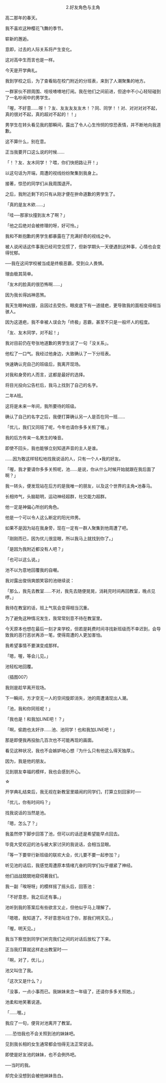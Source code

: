 <p align="center">2.好友角色与主角</p>

高二那年的春天。

我不喜欢这种樱花飞舞的季节。

崭新的邂逅。

意即，过去的人际关系将产生变化。

这对高中生而言也是一样。

今天是开学典礼。

我到学校之后，为了查看贴在校门附近的分班表，来到了人潮聚集的地方。

一群家伙不顾周围、吱吱喳喳地打闹。我在他们之间前进，但途中不小心轻轻碰到了一名吵闹中的男学生。

「喔，不好意……呀！？友、友友友友友木！？同、同学！！对、对对对对不起，真的很对不起，真的超对不起的！！」

男学生在转头看见我的那瞬间，露出了令人心生怜悯的惊恐表情，并不断地向我道歉。

这不算什么，别在意。

正当我要开口这么说的时候……

「！？友、友木同学！？喂，你们快把路让开！」

以这句话为开端，周遭的视线纷纷聚集到我身上。

接著，惊恐的同学们从我周围退开。

之后，我附近剩下的只有从刚才便在拚命道歉的男学生了。

「真的是友木欸……」

「哇──那家伙撞到友木了啊？」

「他之后绝对会被修理的呀，好可怜。」

我和不断抱歉的男学生都暴露在了充满好奇的视线之中。

被人说闲话这件事我已经司空见惯了，但新学期头一天便遇到这种事，心情也会变得忧郁。

──我在这间学校被当成是终极恶霸，受到众人畏惧。

理由极其简单。

「友木的脸真的很恐怖啊……」

因为我长得凶神恶煞。

我天生眼神凶狠，且因过去受伤，眼皮底下有一道缝疤，更导致我的面相变得相当骇人。

因为这道疤，我不幸被人误会为「终极」恶霸，甚至不只是一般坏人的程度。

「友、友木同学，对不起！」

我对目前仍在夸张地道歉的男学生说了一句「没关系」。

他松了一口气。我经过他身边，大致确认了一下分班表。

快速确认完自己的班级后，我离开现场。

对我和身旁的人而言，这都是最好的选择。

将目光投向公告栏后，我马上找到了自己的名字。

二年A班。

这将是未来一年间，我所要待的班级。

确认了自己的名字之后，我便打算确认另一人是否在同一班……

「优儿，我们又同班了呢，今年也请你多多关照了喔。」

我的后方传来一名男生的嗓音。

即使不回头，我也能够立刻知道声音的主人是谁。

……因为敢这样轻松地找我说话的人，只有一个人•我的好友。

「喔，我才要请你多多关照呢，池……是说，你从什么时候开始就跟在我后面了啊？」

我一转头，便发现站在后方的是我唯一的朋友，以及这个世界的主角•池春马。

长相帅气，头脑聪明，运动神经超群，社交能力超群。

他一定是神偏心所创的角色。

他是一个可以令人这么断定的阳光帅男。

如果不是因为站在我身旁，现在一定有一群人聚集到他周遭了吧。

「刚刚而已，因为优儿很显眼，所以我马上就找到你了。」

「是因为我附近都没有人吧？」

「也可以这么说。」

池不以为意地回覆我的自嘲。

我对露出俊俏爽朗笑容的池继续说：

「那么，我先去教室……不对，我先去随便晃晃，消耗完时间再回教室，晚点见啰。」

我待在教室的话，班上气氛会变得相当沉重。

为了避免这种情况发生，我常常刻意不待在教室里。

今天原本也想在最后一刻才来学校，但若是耗费时间寻找新班级而不幸迟到，会导致我的恶行恶状再添一笔，使得周遭的人更加害怕。

我希望事情不要演变成那样。

「嗯，喔，等会儿见。」

池轻松地回覆。

（插图007）

我则是趁早离开现场。

下一瞬间，方才空无一人的空间旋即消失，池的周遭涌现出人潮。

「池，我和你同班呢！」

「我也是！和我加LINE吧！？」

「啊，偷跑也太奸诈……池、池同学！也和我加LINE吧！」

那是即便我再投胎几百次也不可能再现的画面。

看见这种状况，我也不会嫉妒地心想『为什么只有他这么得天独厚』。

因为，我是他的朋友。

见到朋友幸福的模样，我也会感到开心。

☆

开学典礼结束后，我无视在新教室里嬉闹的同学们，打算立刻回家时──

「优儿，你有时间吗？」

找我说话的当然是池。

「嗯，怎么了？」

我虽然停下脚步回答了池，但可以的话还是希望能早点回去。

毕竟大受欢迎的池与被大家讨厌的我说话，会相当显眼。

「等一下要举行新班级的联欢大会，优儿要不要一起参加？」

听见池的话后，我感觉周遭原本情绪亢奋的同学们似乎绷紧了神经。

他们战战兢兢地窥伺著我们。

我一副「唉呀呀」的模样摇了摇头后，回答池：

「不好意思，我之后还有事。」

池听到我的答案后有些欲言又止，但他似乎马上理解了。

「嗯嗯，我知道了。不好意思叫住了你，那我们明天见。」

「喔，明天见。」

我当下察觉到同学们听完我们之间的对话后放松了下来。

正当我打算就这样走出教室时──

「啊，对了，优儿。」

池又叫住了我。

「这次又是什么？」

「没事，一点小事而已。我妹妹来念一年级了，还请你多多关照她。」

池柔和地笑著说道。

「……喔。」

我应了一句，便背对池离开了教室。

……恐怕我也不会关照到池的妹妹吧。

见到我长相的女生通常都会怕得无法正常说话。

即使是好友池的妹妹，也不会例外吧。

──当时的我。

却完全没想到会被他妹妹告白。

